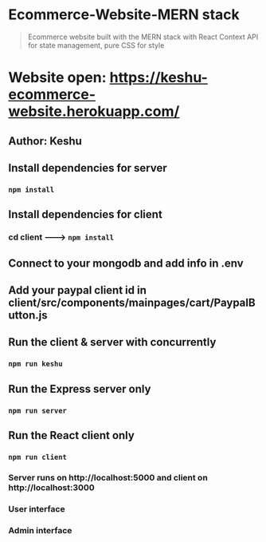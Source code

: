 # Ecommerce-Website-MERN stack

> Ecommerce website built with the MERN stack with React Context API for state management, pure CSS for style

# Website open: https://keshu-ecommerce-website.herokuapp.com/

## Author: Keshu

## Install dependencies for server 
### `npm install`

## Install dependencies for client
### cd client ---> `npm install`

## Connect to your mongodb and add info in .env

## Add your paypal client id in client/src/components/mainpages/cart/PaypalButton.js

## Run the client & server with concurrently
### `npm run keshu`

## Run the Express server only
### `npm run server`

## Run the React client only
### `npm run client`

### Server runs on http://localhost:5000 and client on http://localhost:3000

### User interface 

### Admin interface
